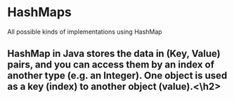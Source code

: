 # HashMaps
All possible kinds of implementations using HashMap

<h2>HashMap in Java stores the data in (Key, Value) pairs, and you can access them by an index of another type (e.g. an Integer). One object is used as a key (index) to another object (value).<\h2>
